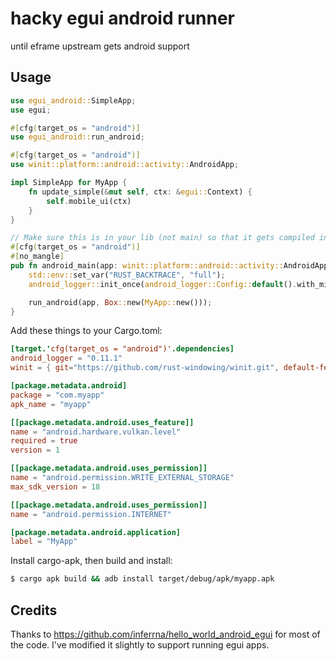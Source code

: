 
# hacky egui android runner

until eframe upstream gets android support

## Usage

```rust
use egui_android::SimpleApp;
use egui;

#[cfg(target_os = "android")]
use egui_android::run_android;

#[cfg(target_os = "android")]
use winit::platform::android::activity::AndroidApp;

impl SimpleApp for MyApp {
    fn update_simple(&mut self, ctx: &egui::Context) {
        self.mobile_ui(ctx)
    }
}

// Make sure this is in your lib (not main) so that it gets compiled into the dynamic lib for android to pick it up
#[cfg(target_os = "android")]
#[no_mangle]
pub fn android_main(app: winit::platform::android::activity::AndroidApp) {
    std::env::set_var("RUST_BACKTRACE", "full");
    android_logger::init_once(android_logger::Config::default().with_min_level(log::Level::Trace));

    run_android(app, Box::new(MyApp::new()));
}
```

Add these things to your Cargo.toml:

```toml
[target.'cfg(target_os = "android")'.dependencies]
android_logger = "0.11.1"
winit = { git="https://github.com/rust-windowing/winit.git", default-features = false, features = ["android-native-activity"] }

[package.metadata.android]
package = "com.myapp"
apk_name = "myapp"

[[package.metadata.android.uses_feature]]
name = "android.hardware.vulkan.level"
required = true
version = 1

[[package.metadata.android.uses_permission]]
name = "android.permission.WRITE_EXTERNAL_STORAGE"
max_sdk_version = 18

[[package.metadata.android.uses_permission]]
name = "android.permission.INTERNET"

[package.metadata.android.application]
label = "MyApp"
```

Install cargo-apk, then build and install:

```bash
$ cargo apk build && adb install target/debug/apk/myapp.apk
```

## Credits

Thanks to https://github.com/inferrna/hello_world_android_egui for most of the
code. I've modified it slightly to support running egui apps.
